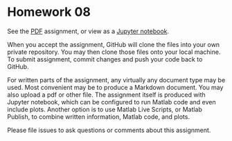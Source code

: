 # Homework 08

See the [PDF](hw08.pdf) assignment, or view as a [Jupyter notebook](hw08.ipynb).

When you accept the assignment, GitHub will clone the files into your own private repository. You may then clone those files onto your local machine. To submit assignment, commit changes and push your code back to GitHub.

For written parts of the assignment, any virtually any document type may be used. Most convenient may be to produce a Markdown document. You may also upload a pdf or other file. The assignment itself is produced with Jupyter notebook, which can be configured to run Matlab code and even include plots. Another option is to use Matlab Live Scripts, or Matlab Publish, to combine written information, Matlab code, and plots.

Please file issues to ask questions or comments about this assignment.
